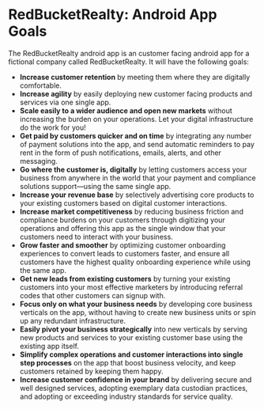 # RedBucketRealty: Android App Goals

The RedBucketRealty android app is an customer facing android app for a fictional company called RedBucketRealty. It will have the following goals:

- **Increase customer retention** by meeting them where they are digitally comfortable.
- **Increase agility** by easily deploying new customer facing products and services via one single app.
- **Scale easily to a wider audience and open new markets** without increasing the burden on your operations. Let your digital infrastructure do the work for you!
- **Get paid by customers quicker and on time** by integrating any number of payment solutions into the app, and send automatic reminders to pay rent in the form of push notifications, emails, alerts, and other messaging.
- **Go where the customer is, digitally** by letting customers access your business from anywhere in the world that your payment and compliance solutions support—using the same single app.
- **Increase your revenue base** by selectively advertising core products to your existing customers based on digital customer interactions.
- **Increase market competitiveness** by reducing business friction and compliance burdens on your customers through digitizing your operations and offering this app as the single window that your customers need to interact with your business.
- **Grow faster and smoother** by optimizing customer onboarding experiences to convert leads to customers faster, and ensure all customers have the highest quality onboarding experience while using the same app.
- **Get new leads from existing customers** by turning your existing customers into your most effective marketers by introducing referral codes that other customers can signup with.
- **Focus only on what your business needs** by developing core business verticals on the app, without having to create new business units or spin up any redundant infrastructure.
- **Easily pivot your business strategically** into new verticals by serving new products and services to your existing customer base using the existing app itself.
- **Simplify complex operations and customer interactions into single step processes** on the app that boost business velocity, and keep customers retained by keeping them happy.
- **Increase customer confidence in your brand** by delivering secure and well designed services, adopting exemplary data custodian practices, and adopting or exceeding industry standards for service quality.
